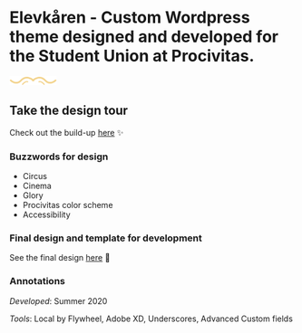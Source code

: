 # Elevkåren - Custom Wordpress theme designed and developed for the Student Union at Procivitas.

![Delimiter](https://github.com/sakerhetspolisen/elevkaren/blob/master/assets/garnishment.png)

## Take the design tour
Check out the build-up [here](https://xd.adobe.com/view/646d2d34-e207-4e2b-7436-e934fdbd94d3-125c/) ✨



### Buzzwords for design
- Circus
- Cinema
- Glory
- Procivitas color scheme
- Accessibility

### Final design and template for development
See the final design [here](https://xd.adobe.com/view/646d2d34-e207-4e2b-7436-e934fdbd94d3-125c/screen/699642eb-5d98-4d17-9ff5-77eefb40c18f?fullscreen) 🎉

### Annotations
*Developed*: Summer 2020

*Tools*: Local by Flywheel, Adobe XD, Underscores, Advanced Custom fields
